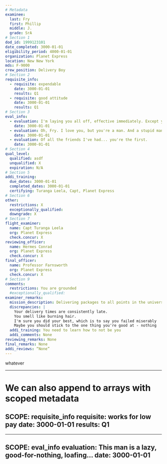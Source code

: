 ```yaml
---
# Metadata
examinee:
  last: Fry
  first: Phillip
  middle: J.
  grade: SrA
# Section 1
dod_id: 1999123101
date_completed: 3000-01-01
eligibility_period: 4000-01-01
organization: Planet Express
location: New New York
mds: F-9000
crew_position: Delivery Boy
# Section 2
requisite_info:
  - requisite: expendable
    date: 3000-01-01
    results: Q1
  - requisite: good attitude
    date: 3000-01-01
    results: Q1
# Section 3
eval_info:
  - evaluation: I'm laying you all off, effective immediately. Except you, Fry. You're fired.
    date: 3000-01-01
  - evaluation: Oh, Fry. I love you, but you're a man. And a stupid man at that.
    date: 3000-01-01
  - evaluation: Of all the friends I've had... you're the first.
    date: 3000-01-01
# Section 4
qual_level:
  qualified: asdf
  unqualified: X
  expiration: N/A
# Section 5
addi_training:
  due_dates: 3000-01-01
  completed_dates: 3000-01-01
  certifying: Turanga Leela, Capt, Planet Express
# Section 6
other:
  restrictions: X
  exceptionally_qualified:
  downgrade: X
# Section 7
flight_examiner:
  name: Capt Turanga Leela
  org: Planet Express
  check.concur: X
reviewing_officer:
  name: Hermes Conrad
  org: Planet Express
  check.concur: X
final_officer:
  name: Professor Farnsworth
  org: Planet Express
  check.concur: X
# Section 9
comments:
  restrictions: You are grounded
  #exceptionally_qualified:
examiner_remarks:
  mission_description: Delivering packages to all points in the universe.
  discrepancies: |
    Your delivery times are consistently late.
    You smell like burning hair.
    I'm sure you did your best, which is to say you failed miserably
    Maybe you should stick to the one thing you're good at - nothing
  addi_training: You need to learn how to not be you
  addi_comments: None
reviewing_remarks: None
final_remarks: None
addi_reviews: “None”
---
```


whatever

---
# We can also append to arrays with scoped metadata
SCOPE: requisite_info
requisite: works for low pay
date: 3000-01-01
results: Q1
---

---
SCOPE: eval_info
evaluation: This man is a lazy, good-for-nothing, loafing...
date: 3000-01-01
---